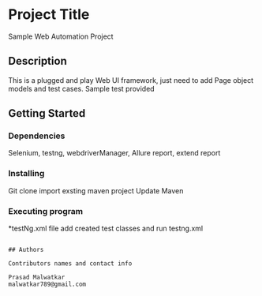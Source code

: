 # Project Title

Sample Web Automation Project 

## Description

This is a plugged and play Web UI framework, just need to add Page object models and test cases. Sample test provided 

## Getting Started

### Dependencies

Selenium, testng, webdriverManager, Allure report, extend report

### Installing

Git clone <Project URL>
import exsting maven project
Update Maven 

### Executing program

*testNg.xml file add created test classes and run testng.xml

```

## Authors

Contributors names and contact info

Prasad Malwatkar
malwatkar789@gmail.com

